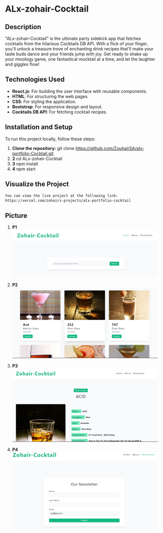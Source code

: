 # ALx-zohair-Cocktail

## Description
"ALx-zohair-Cocktail" is the ultimate party sidekick app that fetches cocktails from the hilarious Cocktails DB API. With a flick of your finger, you'll unlock a treasure trove of enchanting drink recipes that'll make your taste buds dance and your friends jump with joy. Get ready to shake up your mixology game, one fantastical mocktail at a time, and let the laughter and giggles flow!

## Technologies Used
- **React.js**: For building the user interface with reusable components.
- **HTML**: For structuring the web pages.
- **CSS**: For styling the application.
- **Bootstrap**: For responsive design and layout.
- **Cocktails DB API**: For fetching cocktail recipes.

## Installation and Setup
To run this project locally, follow these steps:

1. **Clone the repository:**
    git clone https://github.com/ZouhairSA/alx-portfolio-Cocktail.git
2. **2**
    cd ALx-zohair-Cocktail
2. **3**
    npm install
2. **4**
    npm start

## Visualize the Project
    You can view the live project at the following link:
    https://vercel.com/zohairs-projects/alx-portfolio-cocktail

## Picture
1. **P1**
![alt text](image.png)

2. **P2**
![alt text](image-1.png)

3. **P3**
![alt text](image-2.png)

4. **P4**
![alt text](image-3.png)